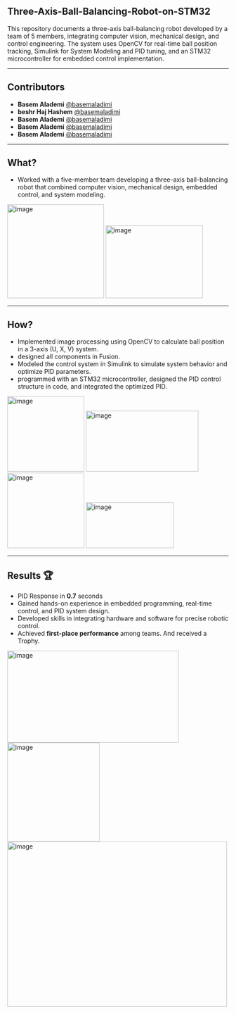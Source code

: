 ## Three-Axis-Ball-Balancing-Robot-on-STM32
This repository documents a three-axis ball-balancing robot developed by a team of 5 members, integrating computer vision, mechanical design, and control engineering. The system uses OpenCV for real-time ball position tracking, Simulink for System Modeling and PID tuning, and an STM32 microcontroller for embedded control implementation.

________________________________________________________________________________________________
## Contributors

- **Basem Alademi** [@basemaladimi](https://github.com/basemaladimi)
- **beshr Haj Hashem** [@basemaladimi](https://github.com/basemaladimi)
- **Basem Alademi** [@basemaladimi](https://github.com/basemaladimi)
- **Basem Alademi** [@basemaladimi](https://github.com/basemaladimi)
- **Basem Alademi** [@basemaladimi](https://github.com/basemaladimi)


________________________________________________________________________________________________
## What?

  - Worked with a five-member team developing a three-axis ball-balancing robot that combined computer vision, mechanical design, embedded control, and system modeling.
    
<img width="220" height="213" alt="image" src="https://github.com/user-attachments/assets/e59f6422-6c7e-43a6-b2e6-e5bf15c3b50c" /> <img width="221" height="165" alt="image" src="https://github.com/user-attachments/assets/465eefb0-270a-4309-8c59-3d85ca22ba97" />

________________________________________________________________________________________________

## How?

  - Implemented image processing using OpenCV to calculate ball position in a 3-axis (U, X, V) system.
  - designed all components in Fusion.
  - Modeled the control system in Simulink to simulate system behavior and optimize PID parameters.
  - programmed with an STM32 microcontroller, designed the PID control structure in code, and integrated the optimized PID.


 <img width="175" height="171" alt="image" src="https://github.com/user-attachments/assets/73d8be67-4424-479a-accb-f3de5830d9dd" /> <img width="256" height="138" alt="image" src="https://github.com/user-attachments/assets/abb83442-3b5e-472c-90be-3fd5c1274e62" />  <img width="175" height="171" alt="image" src="https://github.com/user-attachments/assets/6c5c333c-7efc-4270-b6d4-c839ec25e666" /> <img width="200" height="104" alt="image" src="https://github.com/user-attachments/assets/a9063a3e-6ef4-4386-8071-5e53557731b3" />

 ________________________________________________________________________________________________

 ## Results 🏆 

   - PID Response in **0.7** seconds
   - Gained hands-on experience in embedded programming, real-time control, and PID system design.
   - Developed skills in integrating hardware and software for precise robotic control.
   - Achieved **first-place performance** among teams. And received a Trophy.

<img width="390" height="209" alt="image" src="https://github.com/user-attachments/assets/101c44a2-481c-449e-b867-a7c227766c0e" /> <img width="210" height="225" alt="image" src="https://github.com/user-attachments/assets/ae26da37-a660-47db-ac0d-89e81e019d97" /> <img width="500" height="375" alt="image" src="https://github.com/user-attachments/assets/1eb4cac5-1a59-4c7d-8869-f46cc5dd3982" />


 


